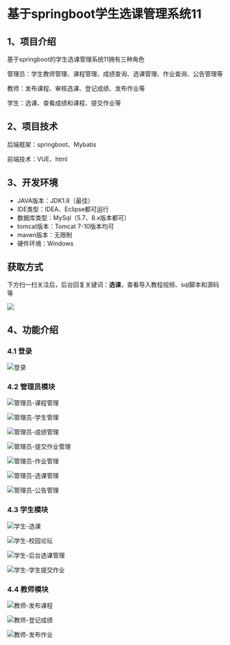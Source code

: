 # 基于springboot学生选课管理系统11



## 1、项目介绍

基于springboot的学生选课管理系统11拥有三种角色

管理员：学生教师管理、课程管理、成绩查询、选课管理、作业查询、公告管理等

教师：发布课程、审核选课、登记成绩、发布作业等

学生：选课、查看成绩和课程、提交作业等

## 2、项目技术

后端框架：springboot、Mybatis

前端技术：VUE、html

## 3、开发环境

- JAVA版本：JDK1.8（最佳）
- IDE类型：IDEA、Eclipse都可运行
- 数据库类型：MySql（5.7、8.x版本都可） 
- tomcat版本：Tomcat 7-10版本均可
- maven版本：无限制
- 硬件环境：Windows
## 获取方式

下方扫一扫关注后，后台回复关键词：**选课**，查看导入教程视频、sql脚本和源码等

 ![](https://www.codeshop.fun/Typora-Images/202205281253739.png)

## 4、功能介绍

### 4.1 登录

![登录](https://www.codeshop.fun/Typora-Images/202401302328361.jpg)

### 4.2 管理员模块

![管理员-课程管理](https://www.codeshop.fun/Typora-Images/202401302328992.jpg)

![管理员-学生管理](https://www.codeshop.fun/Typora-Images/202401302328049.jpg)

![管理员-成绩管理](https://www.codeshop.fun/Typora-Images/202401302328014.jpg)

![管理员-提交作业管理](https://www.codeshop.fun/Typora-Images/202401302328068.jpg)

![管理员-作业管理](https://www.codeshop.fun/Typora-Images/202401302328087.jpg)

![管理员-选课管理](https://www.codeshop.fun/Typora-Images/202401302328106.jpg)

![管理员-公告管理](https://www.codeshop.fun/Typora-Images/202401302328403.jpg)

### 4.3 学生模块

![学生-选课](https://www.codeshop.fun/Typora-Images/202401302328120.jpg)

![学生-校园论坛](https://www.codeshop.fun/Typora-Images/202401302328552.jpg)

![学生-后台选课管理](https://www.codeshop.fun/Typora-Images/202401302329459.jpg)

![学生-学生提交作业](https://www.codeshop.fun/Typora-Images/202401302329489.jpg)

### 4.4 教师模块

![教师-发布课程](https://www.codeshop.fun/Typora-Images/202401302329801.jpg)

![教师-登记成绩](https://www.codeshop.fun/Typora-Images/202401302329826.jpg)

![教师-发布作业](https://www.codeshop.fun/Typora-Images/202401302329837.jpg)







